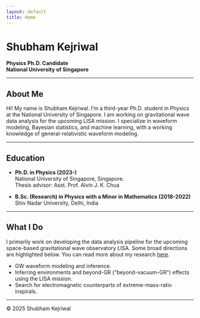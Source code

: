 ```yaml
---
layout: default
title: Home
---
```


# Shubham Kejriwal
**Physics Ph.D. Candidate**   
**National University of Singapore**  

---
## About Me

Hi! My name is Shubham Kejriwal. I’m a third-year Ph.D. student in Physics at the National University of Singapore. I am working on gravitational wave data analysis for the upcoming LISA mission. I specialize in waveform modeling, Bayesian statistics, and machine learning, with a working knowledge of general-relativistic waveform modeling.

---
## Education

- **Ph.D. in Physics (2023-)**  
    National University of Singapore, Singapore.   
    Thesis advisor: Asst. Prof. Alvin J. K. Chua  

- **B.Sc. (Research) in Physics with a Minor in Mathematics (2018-2022)**  
    Shiv Nadar University, Delhi, India   

---
## What I Do

I primarily work on developing the data analysis pipeline for the upcoming space-based gravitational wave observatory LISA. Some broad directions are highlighted below. You can read more about my research [here](/shubham/research/).

- GW waveform modeling and inference.  
- Inferring environments and beyond-GR ("beyond-vacuum-GR") effects using the LISA mission.  
- Search for electromagnetic counterparts of extreme-mass-ratio inspirals.  

---
© 2025 Shubham Kejriwal
